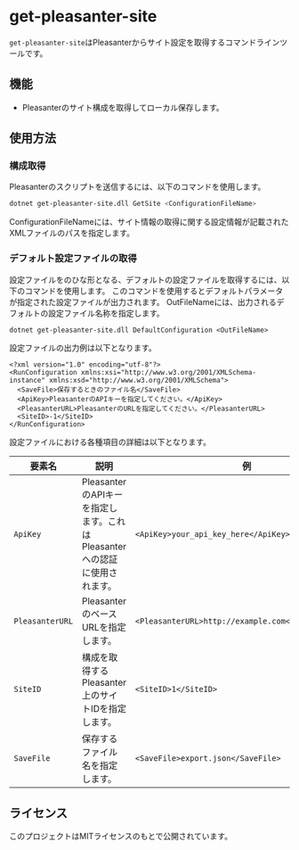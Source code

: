 # get-pleasanter-site

`get-pleasanter-site`はPleasanterからサイト設定を取得するコマンドラインツールです。

## 機能

- Pleasanterのサイト構成を取得してローカル保存します。

## 使用方法

### 構成取得

Pleasanterのスクリプトを送信するには、以下のコマンドを使用します。

```sh
dotnet get-pleasanter-site.dll GetSite <ConfigurationFileName>
```
ConfigurationFileNameには、サイト情報の取得に関する設定情報が記載されたXMLファイルのパスを指定します。

### デフォルト設定ファイルの取得
設定ファイルをのひな形となる、デフォルトの設定ファイルを取得するには、以下のコマンドを使用します。
このコマンドを使用するとデフォルトパラメータが指定された設定ファイルが出力されます。
OutFileNameには、出力されるデフォルトの設定ファイル名称を指定します。

```
dotnet get-pleasanter-site.dll DefaultConfiguration <OutFileName>
```
設定ファイルの出力例は以下となります。

```
<?xml version="1.0" encoding="utf-8"?>
<RunConfiguration xmlns:xsi="http://www.w3.org/2001/XMLSchema-instance" xmlns:xsd="http://www.w3.org/2001/XMLSchema">
  <SaveFile>保存するときのファイル名</SaveFile>
  <ApiKey>PleasanterのAPIキーを指定してください。</ApiKey>
  <PleasanterURL>PleasanterのURLを指定してください。</PleasanterURL>
  <SiteID>-1</SiteID>
</RunConfiguration>

```

設定ファイルにおける各種項目の詳細は以下となります。

| 要素名                   | 説明                                                                                              | 例                                                                                        |
|------------------------|-------------------------------------------------------------------------------------------------|-------------------------------------------------------------------------------------------|
| `ApiKey`               | PleasanterのAPIキーを指定します。これはPleasanterへの認証に使用されます。                           | `<ApiKey>your_api_key_here</ApiKey>`                                                      |
| `PleasanterURL`        | PleasanterのベースURLを指定します。                                | `<PleasanterURL>http://example.com</PleasanterURL>`                                       |
| `SiteID`               | 構成を取得するPleasanter上のサイトIDを指定します。                                          | `<SiteID>1</SiteID>`                                                                      |
| `SaveFile`               | 保存するファイル名を指定します。                                          | `<SaveFile>export.json</SaveFile>`                                                                      |


## ライセンス

このプロジェクトはMITライセンスのもとで公開されています。